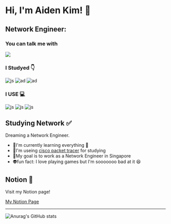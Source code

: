 # Hi, I'm Aiden Kim! 👋

## Network Engineer:

### You can talk me with
<img src="https://img.shields.io/badge/Instagram-E4405F?style=flat-square&logo=Instagram&logoColor=white&link=https://www.instagram.com/yechan7071/"/></a>

### I Studyed 👇
![js](https://img.shields.io/badge/C-00599C?style=for-the-badge&logo=c&logoColor=white)
![ad](https://img.shields.io/badge/Python-3776AB?style=for-the-badge&logo=python&logoColor=white)
![ad](https://img.shields.io/badge/Java-ED8B00?style=for-the-badge&logo=openjdk&logoColor=white)


### I USE 💻
![js](https://img.shields.io/badge/CLion-000000?style=for-the-badge&logo=clion&logoColor=white)
![js](https://img.shields.io/badge/IntelliJ_IDEA-000000.svg?style=for-the-badge&logo=intellij-idea&logoColor=white)
![js](https://img.shields.io/badge/PyCharm-000000.svg?&style=for-the-badge&logo=PyCharm&logoColor=white)



## Studying Network ✅
Dreaming a Network Engineer.
- 🌱I'm currently learning everything 🥲
- 📑I'm useing [cisco packet tracer](https://www.netacad.com/courses/packet-tracer) for studying
- 🥅My goal is to work as a Network Engineer in Singapore
- 👽fun fact: I love playing games but I'm sooooooo bad at it 😆
 
## Notion 📝
Visit my Notion page!

[My Notion Page](https://www.notion.so/456f5db15f8b445283929e53e9444301?v=26653fa3af324e2e9d67ca43ddee0a84&pvs=4)

---------

![Anurag's GitHub stats](https://github-readme-stats.vercel.app/api?username=Aiden0415&hide=contribs,prs&show_icons=true&theme=테마)
